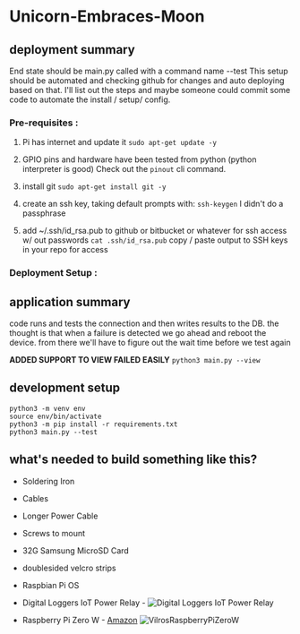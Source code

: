 # Unicorn-Embraces-Moon


## deployment summary

End state should be main.py called with a command name --test
This setup should be automated and checking github for changes and auto deploying based on that.
I'll list out the steps and maybe someone could commit some code to automate the install / setup/ config.

### Pre-requisites : 
1. Pi has internet and update it
`sudo apt-get update -y`

2. GPIO pins and hardware have been tested from python (python interpreter is good)
Check out the `pinout` cli command.

3. install git
`sudo apt-get install git -y`

4. create an ssh key, taking default prompts with:
`ssh-keygen`
I didn't do a passphrase

5. add ~/.ssh/id_rsa.pub to github or bitbucket or whatever for ssh access w/ out passwords
`cat .ssh/id_rsa.pub`
copy / paste output to SSH keys in your repo for access

### Deployment Setup : 




## application summary

code runs and tests the connection and then writes results to the DB.
the thought is that when a failure is detected we go ahead and reboot the device.
from there we'll have to figure out the wait time before we test again

**ADDED SUPPORT TO VIEW FAILED EASILY**
```python3 main.py --view```

## development setup

```
python3 -m venv env
source env/bin/activate
python3 -m pip install -r requirements.txt
python3 main.py --test
```


## what's needed to build something like this?

- Soldering Iron
- Cables
- Longer Power Cable
- Screws to mount
- 32G Samsung MicroSD Card
- doublesided velcro strips
- Raspbian Pi OS

- Digital Loggers IoT Power Relay -
![Digital Loggers IoT Power Relay](http://www.digital-loggers.com/iot.jpg)

- Raspberry Pi Zero W - 
[Amazon](https://www.amazon.com/Vilros-Raspberry-Kit-Premium-Essential-Accessories/dp/B0748NK116)
![VilrosRaspberryPiZeroW](https://images-na.ssl-images-amazon.com/images/I/91V-bnJcEWL._SL1500_.jpg)

